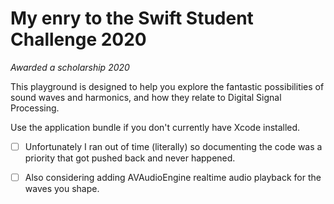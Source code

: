 # My enry to the Swift Student Challenge 2020
*Awarded a scholarship 2020*

This playground is designed to help you explore the fantastic possibilities of sound waves and harmonics, and how they relate to Digital Signal Processing.

Use the application bundle if you don't currently have Xcode installed.

- [ ] Unfortunately I ran out of time (literally) so documenting the code was a priority that got pushed back and never happened.

- [ ] Also considering adding AVAudioEngine realtime audio playback for the waves you shape.
